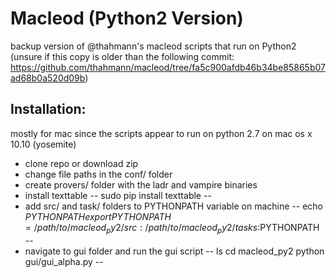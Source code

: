 Macleod (Python2 Version)
======================================================

backup version of @thahmann's macleod scripts that run on Python2 (unsure if this copy is older than the following commit: <https://github.com/thahmann/macleod/tree/fa5c900afdb46b34be85865b07ad68b0a520d09b>)

Installation:
-------------
mostly for mac since the scripts appear to run on python 2.7 on mac os x 10.10 (yosemite)
* clone repo or download zip
* change file paths in the conf/ folder
* create provers/ folder with the ladr and vampire binaries
* install texttable
--
sudo pip install texttable
--
* add src/ and task/ folders to PYTHONPATH variable on machine
--
echo $PYTHONPATH
export PYTHONPATH=/path/to/macleod_py2/src:/path/to/macleod_py2/tasks:$PYTHONPATH
--
* navigate to gui folder and run the gui script
--
ls
cd macleod_py2
python gui/gui_alpha.py
--
